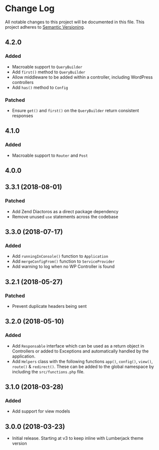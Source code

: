 # Change Log
All notable changes to this project will be documented in this file.
This project adheres to [Semantic Versioning](http://semver.org/).

## 4.2.0

### Added

- Macroable support to `QueryBuilder`
- Add `first()` method to `QueryBuilder`
- Allow middleware to be added within a controller, including WordPress controllers
- Add `has()` method to `Config`

### Patched

- Ensure `get()` and `first()` on the `QueryBuilder` return consistent responses

## 4.1.0

### Added

- Macroable support to `Router` and `Post`

## 4.0.0

## 3.3.1 (2018-08-01)

### Patched

- Add Zend Diactoros as a direct package dependency
- Remove unused `use` statements across the codebase

## 3.3.0 (2018-07-17)

### Added

- Add `runningInConsole()` function to `Application`
- Add `mergeConfigFrom()` function to `ServiceProvider`
- Add warning to log when no WP Controller is found

## 3.2.1 (2018-05-27)

### Patched

- Prevent duplicate headers being sent

## 3.2.0 (2018-05-10)

### Added

- Add `Responsable` interface which can be used as a return object in Controllers or added to Exceptions and automatically handled by the application.
- Add `Helpers` class with the following functions `app()`, `config()`, `view()`, `route()` & `redirect()`. These can be added to the global namespace by including the `src/functions.php` file.

## 3.1.0 (2018-03-28)

### Added

- Add support for view models

## 3.0.0 (2018-03-23)
- Initial release. Starting at v3 to keep inline with Lumberjack theme version
